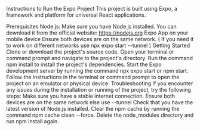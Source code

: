 Instructions to Run the Expo Project
This project is built using Expo, a framework and platform for universal React applications.

Prerequisites
Node.js: Make sure you have Node.js installed. You can download it from the official website: https://nodejs.org
Expo App on your mobile device
Ensure both devices are on the same network. ( If you need it to work on different networks use npx expo start --tunnel )
Getting Started
Clone or download the project's source code.
Open your terminal or command prompt and navigate to the project's directory.
Run the command npm install to install the project's dependencies.
Start the Expo development server by running the command npx expo start or npm start.
Follow the instructions in the terminal or command prompt to open the project on an emulator or physical device.
Troubleshooting
If you encounter any issues during the installation or running of the project, try the following steps:
Make sure you have a stable internet connection.
Ensure both devices are on the same network else use --tunnel
Check that you have the latest version of Node.js installed.
Clear the npm cache by running the command npm cache clean --force.
Delete the node_modules directory and run npm install again.
